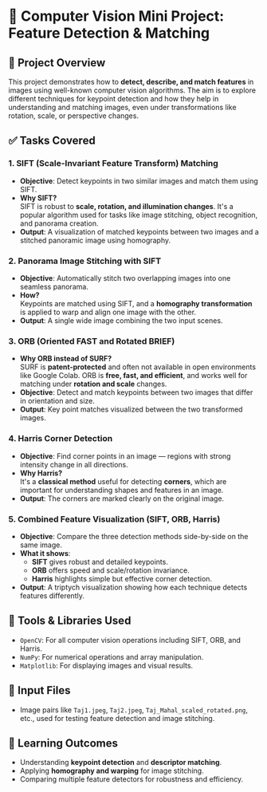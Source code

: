 
# 🧠 Computer Vision Mini Project: Feature Detection & Matching

## 📌 Project Overview

This project demonstrates how to **detect, describe, and match features** in images using well-known computer vision algorithms. The aim is to explore different techniques for keypoint detection and how they help in understanding and matching images, even under transformations like rotation, scale, or perspective changes.



## ✅ Tasks Covered

### 1. **SIFT (Scale-Invariant Feature Transform) Matching**

- **Objective**: Detect keypoints in two similar images and match them using SIFT.
- **Why SIFT?**  
  SIFT is robust to **scale, rotation, and illumination changes**. It's a popular algorithm used for tasks like image stitching, object recognition, and panorama creation.
- **Output**: A visualization of matched keypoints between two images and a stitched panoramic image using homography.



### 2. **Panorama Image Stitching with SIFT**

- **Objective**: Automatically stitch two overlapping images into one seamless panorama.
- **How?**  
  Keypoints are matched using SIFT, and a **homography transformation** is applied to warp and align one image with the other.
- **Output**: A single wide image combining the two input scenes.



### 3. **ORB (Oriented FAST and Rotated BRIEF)**

- **Why ORB instead of SURF?**  
  SURF is **patent-protected** and often not available in open environments like Google Colab. ORB is **free, fast, and efficient**, and works well for matching under **rotation and scale** changes.
- **Objective**: Detect and match keypoints between two images that differ in orientation and size.
- **Output**: Key point matches visualized between the two transformed images.


### 4. **Harris Corner Detection**

- **Objective**: Find corner points in an image — regions with strong intensity change in all directions.
- **Why Harris?**  
  It's a **classical method** useful for detecting **corners**, which are important for understanding shapes and features in an image.
- **Output**: The corners are marked clearly on the original image.


### 5. **Combined Feature Visualization (SIFT, ORB, Harris)**

- **Objective**: Compare the three detection methods side-by-side on the same image.
- **What it shows**:
  - **SIFT** gives robust and detailed keypoints.
  - **ORB** offers speed and scale/rotation invariance.
  - **Harris** highlights simple but effective corner detection.
- **Output**: A triptych visualization showing how each technique detects features differently.



## 🔧 Tools & Libraries Used

- `OpenCV`: For all computer vision operations including SIFT, ORB, and Harris.
- `NumPy`: For numerical operations and array manipulation.
- `Matplotlib`: For displaying images and visual results.


## 📁 Input Files

- Image pairs like `Taj1.jpeg`, `Taj2.jpeg`, `Taj_Mahal_scaled_rotated.png`, etc., used for testing feature detection and image stitching.



## 🎯 Learning Outcomes

- Understanding **keypoint detection** and **descriptor matching**.
- Applying **homography and warping** for image stitching.
- Comparing multiple feature detectors for robustness and efficiency.

